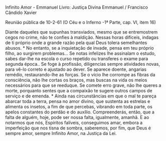 Infinito Amor - Emmanuel
Livro: Justiça Divina
Emmanuel / Francisco Cândido Xavier

Reunião pública de 10-2-61 (O Céu e o Inferno -1ª Parte, cap. VI, item 16)

Diante daqueles que supunhas transviados, mesmo que se entremostrem cegos no crime, não te confies à maldição.
Nessas horas difíceis, indagas de ti próprio onde a grande razão pela qual Deus tolera semelhantes abusos.
*
No entanto, se a inquietação de invade, pensa em teu próprio filho, ao surgirem problemas...
Se notas infelizes lhe assinalam o estudo, sabes dar-lhe na escola o curso repetido ou transferes o exame para segunda época..
Se foge à profissão, diligencias sempre atividades novas, para vê-lo correto e ajustado ao dever.
Se aparece doente, angarias remédio, restaurando-lhe as forças.
Se o vício lhe corrompe as fibras da consciência, não lhe cortas os braços, mas buscas na vida os meios necessários para que se reeduque.
Se comete erro grave, não lhe queres a morte, porquanto sentes que a compaixão te sugere outros campos de serviço e de emenda.
*
Ainda nas circunstâncias em que o mal te pareça abarcar toda a terra, pensa no amor divino, que sustenta as estrelas e alimenta os insetos, a fim de que percebas, vibrando em toda parte, os apelos constantes do perdão e do auxílio.
Compreenderás, então, que a falta de alguém, hoje, pode ser nossa falta, igualmente, amanhã.
E ao notarmos que nós, Espíritos falíveis, conseguimos amar, embora a imperfeição que nos tisna de sombra, saberemos, por fim, que Deus é sempre amor, sempre Infinito Amor, na Justiça da Lei.